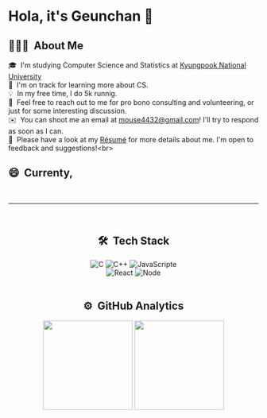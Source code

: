 # Hola, it's Geunchan 👋

## 👨🏻‍💻 &nbsp;About Me
  🎓 &nbsp;I'm studying Computer Science and Statistics at [Kyungpook National University](https://www.knu.ac.kr/wbbs/wbbs/main/main.action)\
  🌱 &nbsp;I'm on track for learning more about CS.\
  💡 &nbsp;In my free time, I do 5k runnig.\
  💬 &nbsp;Feel free to reach out to me for pro bono consulting and volunteering, or just for some interesting discussion.\
  ✉️ &nbsp;You can shoot me an email at mouse4432@gmail.com! I'll try to respond as soon as I can.\
  📄 &nbsp;Please have a look at my [Résumé](github.com) for more details about me. I'm open to feedback and suggestions!\<br>

## 😄 &nbsp;Currenty,

<br>

***

<br>

<div align=center>
  
  ## 🛠 &nbsp;Tech Stack
  <img alt="C" src="https://img.shields.io/badge/C-A8B9CC.svg?&style-for-the-badge&logo=C&logoColor=white"/> 
  <img alt="C++" src="https://img.shields.io/badge/C++-00599C.svg?&style-for-the-badge&logo=C%2B%2B&logoColor=white"/>
  <img alt="JavaScripte" src="https://img.shields.io/badge/JavaScript-F7DF1E.svg?style=flat-square&logo=JavaScript&logoColor=white"/><br>
  <img alt="React" src="https://img.shields.io/badge/-React-05122A?style=flat&logo=react"/>
  <img alt="Node" src="https://img.shields.io/badge/-Node.js-05122A?style=flat&logo=node.js"/><br><br>

  ## ⚙️ &nbsp;GitHub Analytics
  <img height="180em" src="https://github-readme-stats-eight-theta.vercel.app/api?username=geunchanKim&show_icons=true&theme=algolia&include_all_commits=true&count_private=true"/>
  <img height="180em" src="https://github-readme-stats-eight-theta.vercel.app/api/top-langs/?username=geunchanKim&layout=compact&langs_count=8&theme=algolia"/>

</div>
